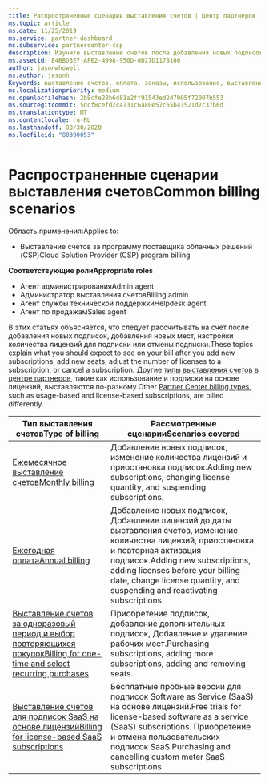 ```yaml
---
title: Распространенные сценарии выставления счетов | Центр партнеров
ms.topic: article
ms.date: 11/25/2019
ms.service: partner-dashboard
ms.subservice: partnercenter-csp
description: Изучите выставление счетов после добавления новых подписок, изменения количества лицензий или отмены подписки. Узнайте, как отличаются подписки на использование и на основе лицензий.
ms.assetid: E4BBD3E7-AFE2-4998-950D-0D27D1178160
author: jasonwhowell
ms.author: jasonh
Keywords: выставление счетов, оплата, заказы, использование, выставление счетов на основе лицензий, Дата юбилея, термин, Отмена, продление цен, файл сверки, разведывательную-файл
ms.localizationpriority: medium
ms.openlocfilehash: 2b8cfe28b6d81a2ff91543ed2d7005f72007b553
ms.sourcegitcommit: 5dcf8cefd2c4731c6a80e57c65b43521d7c37b6d
ms.translationtype: MT
ms.contentlocale: ru-RU
ms.lasthandoff: 03/30/2020
ms.locfileid: "80390053"
---
```

# <a name="common-billing-scenarios"></a><span data-ttu-id="57bf2-105">Распространенные сценарии выставления счетов</span><span class="sxs-lookup"><span data-stu-id="57bf2-105">Common billing scenarios</span></span>

<span data-ttu-id="57bf2-106">Область применения:</span><span class="sxs-lookup"><span data-stu-id="57bf2-106">Applies to:</span></span>

- <span data-ttu-id="57bf2-107">Выставление счетов за программу поставщика облачных решений (CSP)</span><span class="sxs-lookup"><span data-stu-id="57bf2-107">Cloud Solution Provider (CSP) program billing</span></span>

<span data-ttu-id="57bf2-108">**Соответствующие роли**</span><span class="sxs-lookup"><span data-stu-id="57bf2-108">**Appropriate roles**</span></span>

- <span data-ttu-id="57bf2-109">Агент администрирования</span><span class="sxs-lookup"><span data-stu-id="57bf2-109">Admin agent</span></span>
- <span data-ttu-id="57bf2-110">Администратор выставления счетов</span><span class="sxs-lookup"><span data-stu-id="57bf2-110">Billing admin</span></span>
- <span data-ttu-id="57bf2-111">Агент службы технической поддержки</span><span class="sxs-lookup"><span data-stu-id="57bf2-111">Helpdesk agent</span></span>
- <span data-ttu-id="57bf2-112">Агент по продажам</span><span class="sxs-lookup"><span data-stu-id="57bf2-112">Sales agent</span></span>

<span data-ttu-id="57bf2-113">В этих статьях объясняется, что следует рассчитывать на счет после добавления новых подписок, добавления новых мест, настройки количества лицензий для подписки или отмены подписки.</span><span class="sxs-lookup"><span data-stu-id="57bf2-113">These topics explain what you should expect to see on your bill after you add new subscriptions, add new seats, adjust the number of licenses to a subscription, or cancel a subscription.</span></span> <span data-ttu-id="57bf2-114">Другие [типы выставления счетов в центре партнеров](billing-different-types.md), такие как использование и подписки на основе лицензий, выставляются по-разному.</span><span class="sxs-lookup"><span data-stu-id="57bf2-114">Other [Partner Center billing types](billing-different-types.md), such as usage-based and license-based subscriptions, are billed differently.</span></span>

| <span data-ttu-id="57bf2-115">Тип выставления счетов</span><span class="sxs-lookup"><span data-stu-id="57bf2-115">Type of billing</span></span> | <span data-ttu-id="57bf2-116">Рассмотренные сценарии</span><span class="sxs-lookup"><span data-stu-id="57bf2-116">Scenarios covered</span></span> |
| --------------- | ----------------- |
| [<span data-ttu-id="57bf2-117">Ежемесячное выставление счетов</span><span class="sxs-lookup"><span data-stu-id="57bf2-117">Monthly billing</span></span>](common-billing-scenarios-monthly.md) | <span data-ttu-id="57bf2-118">Добавление новых подписок, изменение количества лицензий и приостановка подписок.</span><span class="sxs-lookup"><span data-stu-id="57bf2-118">Adding new subscriptions, changing license quantity, and suspending subscriptions.</span></span> |
| [<span data-ttu-id="57bf2-119">Ежегодная оплата</span><span class="sxs-lookup"><span data-stu-id="57bf2-119">Annual billing</span></span>](common-billing-scenarios-annual.md) | <span data-ttu-id="57bf2-120">Добавление новых подписок, Добавление лицензий до даты выставления счетов, изменение количества лицензий, приостановка и повторная активация подписок.</span><span class="sxs-lookup"><span data-stu-id="57bf2-120">Adding new subscriptions, adding licenses before your billing date, change license quantity, and suspending and reactivating subscriptions.</span></span> |
| [<span data-ttu-id="57bf2-121">Выставление счетов за одноразовый период и выбор повторяющихся покупок</span><span class="sxs-lookup"><span data-stu-id="57bf2-121">Billing for one-time and select recurring purchases</span></span>](common-billing-scenarios-onetime-recurring.md) | <span data-ttu-id="57bf2-122">Приобретение подписок, добавление дополнительных подписок, Добавление и удаление рабочих мест.</span><span class="sxs-lookup"><span data-stu-id="57bf2-122">Purchasing subscriptions, adding more subscriptions, adding and removing seats.</span></span> |
| [<span data-ttu-id="57bf2-123">Выставление счетов для подписок SaaS на основе лицензий</span><span class="sxs-lookup"><span data-stu-id="57bf2-123">Billing for license-based SaaS subscriptions</span></span>](common-billing-scenarios-saas.md) | <span data-ttu-id="57bf2-124">Бесплатные пробные версии для подписок Software as Service (SaaS) на основе лицензий.</span><span class="sxs-lookup"><span data-stu-id="57bf2-124">Free trials for license-based software as a service (SaaS) subscriptions.</span></span> <span data-ttu-id="57bf2-125">Приобретение и отмена пользовательских подписок SaaS.</span><span class="sxs-lookup"><span data-stu-id="57bf2-125">Purchasing and cancelling custom meter SaaS subscriptions.</span></span> |
